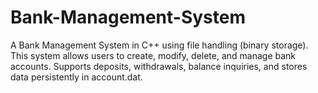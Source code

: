 # Bank-Management-System
A Bank Management System in C++ using file handling (binary storage). This system allows users to create, modify, delete, and manage bank accounts. Supports deposits, withdrawals, balance inquiries, and stores data persistently in account.dat.
